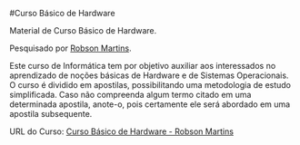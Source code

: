 #Curso Básico de Hardware
<p>Material de Curso Básico de Hardware.</p>
<p>Pesquisado por <a target="_blank" href="http://www.robsonmartins.com">Robson Martins</a>.</p>
<p>Este curso de Informática tem por objetivo auxiliar aos interessados no aprendizado de noções básicas de Hardware e de Sistemas Operacionais. O curso é dividido em apostilas, possibilitando uma metodologia de estudo simplificada. Caso não compreenda algum termo citado em uma determinada apostila, anote-o, pois certamente ele será abordado em uma apostila subsequente.</p>
<p>URL do Curso: <a target="_blank" href="http://www.robsonmartins.com/inform/hardware/cursohdw.php">Curso Básico de Hardware - Robson Martins</a></p>
